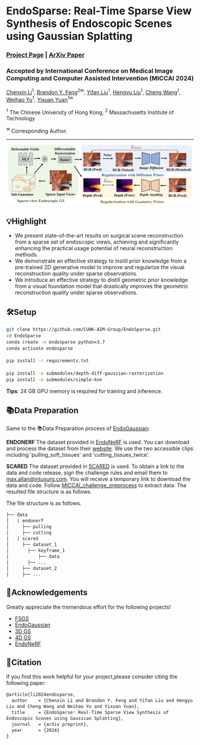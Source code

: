 # EndoSparse: Real-Time Sparse View Synthesis of Endoscopic Scenes using Gaussian Splatting

<!-- <i>The avatar is generated by stable diffusion.</i> -->


### [Project Page](https://endo-sparse.github.io/) | [ArXiv Paper](https://arxiv.org/abs/2407.01029)
### Accepted by International Conference on Medical Image Computing and Computer Assisted Intervention (MICCAI 2024)

[Chenxin Li](https://xggnet.github.io/)<sup>1</sup>, 
[Brandon Y. Feng](https://brandonyfeng.github.io/)<sup>2✉</sup>, 
[Yifan Liu](https://yifliu3.github.io/)<sup>1</sup>,
[Hengyu Liu](https://github.com/LiuHengyu321)<sup>1</sup>, 
[Cheng Wang](https://scholar.google.com/citations?user=AM7gvyUAAAAJ&hl=en)<sup>1</sup>,
[Weihao Yu](https://scholar.google.com/citations?user=fCzlLE4AAAAJ&hl=zh-CN&oi=ao)<sup>1</sup>,
[Yixuan Yuan](https://www.ee.cuhk.edu.hk/en-gb/people/academic-staff/professors/prof-yixuan-yuan)<sup>1✉</sup>

<sup>1</sup> The Chinese University of Hong Kong, <sup>2</sup> Massachusetts Institute of Technology

<sup>✉</sup> Corresponding Author. 

-------------------------------------------
![introduction](./assets/ppline.jpg)

## 💡Highlight
- We present state-of-the-art results on surgical scene reconstruction from a sparse set of endoscopic views, achieving and significantly enhancing the practical usage potential of neural reconstruction methods.
- We demonstrate an effective strategy to instill prior knowledge from a pre-trained 2D generative model to improve and regularize the visual reconstruction quality under sparse observations.
- We introduce an effective strategy to distill geometric prior knowledge from a visual foundation model that drastically improves the geometric reconstruction quality under sparse observations.

## 🛠Setup


```bash
git clone https://github.com/CUHK-AIM-Group/EndoSparse.git
cd EndoSparse
conda create -n endosparse python=3.7
conda activate endosparse

pip install -r requirements.txt

pip install -e submodules/depth-diff-gaussian-rasterization
pip install -e submodules/simple-knn
```

**Tips**: 24 GB GPU memory is required for training and inference. 

## 📚Data Preparation
Same to the 📚Data Preparation process of [EndoGaussian](https://github.com/yifliu3/EndoGaussian):

**ENDONERF** The dataset provided in [EndoNeRF](https://arxiv.org/abs/2206.15255) is used. You can download and process the dataset from their [website](https://github.com/med-air/EndoNeRF). We use the two accessible clips including 'pulling_soft_tissues' and 'cutting_tissues_twice'.

**SCARED** The dataset provided in [SCARED](https://endovissub2019-scared.grand-challenge.org/) is used. To obtain a link to the data and code release, sign the challenge rules and email them to max.allan@intusurg.com. You will receive a temporary link to download the data and code. Follow [MICCAI_challenge_preprocess](https://github.com/EikoLoki/MICCAI_challenge_preprocess) to extract data. The resulted file structure is as follows.


The file structure is as follows.
```
├── data
│   | endonerf 
│     ├── pulling
│     ├── cutting 
│   | scared
│     ├── dataset_1
│       ├── keyframe_1
│           ├── data
│       ├── ...
│     ├── dataset_2
|     ├── ...
```


## 🎈Acknowledgements
Greatly appreciate the tremendous effort for the following projects!
- [FSGS](https://github.com/VITA-Group/FSGS)
- [EndoGaussian](https://github.com/yifliu3/EndoGaussian)
- [3D GS](https://github.com/graphdeco-inria/gaussian-splatting)
- [4D GS](https://github.com/hustvl/4DGaussians)
- [EndoNeRF](https://github.com/med-air/EndoNeRF)


## 📜Citation
If you find this work helpful for your project,please consider citing the following paper:
```
@article{li2024endosparse,
  author    = {Chenxin Li and Brandon Y. Feng and Yifan Liu and Hengyu Liu and Cheng Wang and Weihao Yu and Yixuan Yuan},
  title     = {EndoSparse: Real-Time Sparse View Synthesis of Endoscopic Scenes using Gaussian Splatting},
  journal   = {arXiv preprint},
  year      = {2024}
}
```
